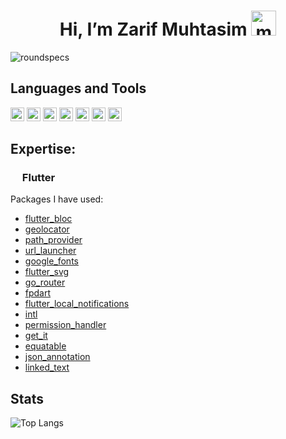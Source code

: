 <h1 align='center'> Hi, I’m Zarif Muhtasim <img alt="mario wave retro game" title="mario wave retro game" loading="lazy" src="https://emojis.slackmojis.com/emojis/images/1643515397/14160/mario_wave.gif?1643515397" width="40"> </h1>

<img src="https://komarev.com/ghpvc/?username=roundspecs&label=Profile%20views&color=0e75b6&style=flat" alt="roundspecs" />

## Languages and Tools
<p align="left">
<img src="https://emojis.slackmojis.com/emojis/images/1643514044/32/python.png?1643514044" alt="python" width="22" height="22"/>
<img src="https://emojis.slackmojis.com/emojis/images/1643514939/9611/linux.png?1643514939" alt="linux" width="22" height="22"/>
<img src="https://emojis.slackmojis.com/emojis/images/1643511417/45092/bash.png?1643511417" alt="Bash" width="22" height="22"/>
<img src="https://emojis.slackmojis.com/emojis/images/1643514474/4570/dartlang.png?1643514474" alt="dart" width="22" height="22"/>
<img src="https://emojis.slackmojis.com/emojis/images/1643514460/4417/flutter.png?1643514460" alt="flutter" width="22" height="22"/>
<img src="https://emojis.slackmojis.com/emojis/images/1643514760/7685/git.png?1643514760" alt="git" width="22" height="22"/>
<img src="https://emojis.slackmojis.com/emojis/images/1643514110/700/vim.png?1643514110" alt="vim" width="22" height="22"/>
</p>


## Expertise:
### <img width="15" src="https://emojis.slackmojis.com/emojis/images/1643514460/4417/flutter.png?1643514460">  Flutter
Packages I have used:
- [flutter_bloc](https://pub.dev/packages/flutter_bloc)
- [geolocator](https://pub.dev/packages/geolocator)
- [path_provider](https://pub.dev/packages/path_provider)
- [url_launcher](https://pub.dev/packages/url_launcher)
- [google_fonts](https://pub.dev/packages/google_fonts)
- [flutter_svg](https://pub.dev/packages/flutter_svg)
- [go_router](https://pub.dev/packages/go_router)
- [fpdart](https://pub.dev/packages/fpdart)
- [flutter_local_notifications](https://pub.dev/packages/flutter_local_notifications)
- [intl](https://pub.dev/packages/intl)
- [permission_handler](https://pub.dev/packages/permission_handler)
- [get_it](https://pub.dev/packages/get_it)
- [equatable](https://pub.dev/packages/equatable)
- [json_annotation](https://pub.dev/packages/json_annotation)
- [linked_text](https://pub.dev/packages/linked_text)


## Stats</summary>
![Top Langs](https://github-readme-stats.vercel.app/api/top-langs/?username=roundspecs&layout=compact)